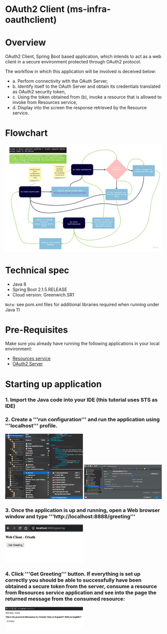 # OAuth2 Client (ms-infra-oauthclient)

# Overview
 OAuth2 Client, Spring Boot based application, which intends to act as a web client in a secure environment protected through OAuth2 protocol. 

The workflow in which this application will be involved is deceived below:

 * a. Perform connectivity with the OAuth Server,
 * b. Identify itself to the OAuth Server and obtain its credentials translated as OAuth2 security token,
 * c. Using the token obtained from (b), invoke a resource that is allowed to invoke from Resources service,
 * d. Display into the screen the response retrieved by the Resource service.

# Flowchart
<img src="/docs/images/OAuth2_Example.jpg" alt="Flowchart" width="750"/>

# Technical spec
* Java 8
* Spring Boot 2.1.5.RELEASE
* Cloud version: Greenwich.SR1

`Note`: see pom.xml files for additional libraries required when running under Java 11

# Pre-Requisites
Make sure you already have running the following applications in your local environment:

* [Resources service](https://github.com/molkys/ms-infra-oauthresources)
* [OAuth2 Server](https://github.com/molkys/ms-infra-oauthserver)

# Starting up application
### 1. Import the Java code into your IDE (this tutorial uses STS as IDE)
### 2. Create a '''run configuration''' and run the application using '''localhost''' profile.

<img src="/docs/images/startup_01.png" alt="Flowchart" width="250"/>

<img src="/docs/images/startup_02.png" alt="Flowchart" width="250"/>

### 3. Once the application is up and running, open a Web browser window and type '''http://localhost:8888/greeting'''

<img src="/docs/images/startup_03.png" alt="Flowchart" width="250"/>

### 4. Click '''Get Greeting''' button. If everything is set up correctly you should be able to successfully have been obtained a secure token from the server, consume a resource from Resources service application and see into the page the returned message from the consumed resource:

<img src="/docs/images/startup_04.png" alt="Flowchart" width="250"/>



